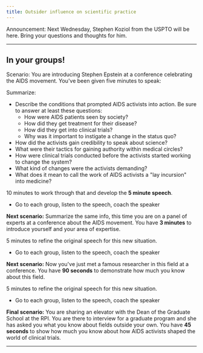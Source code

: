 ```yaml
---
title: Outsider influence on scientific practice
---
```


Announcement: Next Wednesday, Stephen Koziol from the USPTO will be here. Bring your questions and thoughts for him.

---

## In your groups!

Scenario: You are introducing Stephen Epstein at a conference celebrating the AIDS movement. You've been given five minutes to speak:

Summarize:

- Describe the conditions that prompted AIDS activists into action. Be sure to answer at least these questions:
  - How were AIDS patients seen by society?
  - How did they get treatment for their disease?
  - How did they get into clinical trials?
  - Why was it important to instigate a change in the status quo?
- How did the activists gain credibility to speak about science?
- What were their tactics for gaining authority within medical circles?
- How were clinical trials conducted before the activists started working to change the system?
- What kind of changes were the activists demanding?
- What does it mean to call the work of AIDS activists a "lay incursion" into medicine?

10 minutes to work through that and develop the **5 minute speech**.
- Go to each group, listen to the speech, coach the speaker

**Next scenario:** Summarize the same info, this time you are on a panel of experts at a conference about the AIDS movement. You have **3 minutes** to introduce yourself and your area of expertise.

5 minutes to refine the original speech for this new situation.
- Go to each group, listen to the speech, coach the speaker

**Next scenario:** Now you've just met a famous researcher in this field at a conference. You have **90 seconds** to demonstrate how much you know about this field.

5 minutes to refine the original speech for this new situation.
- Go to each group, listen to the speech, coach the speaker

**Final scenario:** You are sharing an elevator with the Dean of the Graduate School at the RPI. You are there to interview for a graduate program and she has asked you what you know about fields outside your own. You have **45 seconds** to show how much you know about how AIDS activists shaped the world of clinical trials.

---
